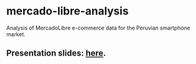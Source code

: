 # mercado-libre-analysis
Analysis of MercadoLibre e-commerce data for the Peruvian smartphone market.

## Presentation slides: [here](https://docs.google.com/presentation/d/1qk6U5XcjuB15XKg93SnB3K4ZjVyFxgv9erFk1egor6M/edit?usp=sharing).
